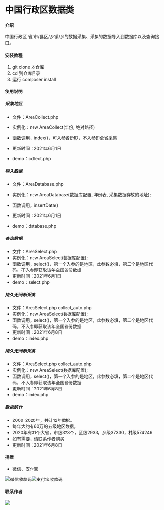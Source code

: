 # 中国行政区数据类

#### 介绍
中国行政区 省/市/县区/乡镇/乡的数据采集、采集的数据导入到数据库以及查询接口。


#### 安装教程

1.  git clone 本仓库
2.  cd 到仓库目录
3.  运行 composer install

#### 使用说明

##### 采集地区

- 文件：AreaCollect.php

- 实例化：new AreaCollect(年份, 绝对路径)

- 函数调用，index()，可入参省份ID，不入参即全省采集

- 更新时间：2021年6月1日

- demo：collect.php


##### 导入数据

- 文件：AreaDatabase.php

- 实例化：new AreaDatabase(数据库配置, 年份表, 采集数据存放的地址);

- 函数调用，insertData()

- 更新时间：2021年6月1日

- demo：database.php

##### 查询数据

- 文件：AreaSelect.php
- 实例化：new AreaSelect(数据库配置);
- 函数调用，select()，第一个入参的是地区，此参数必填，第二个是地区代码，不入参即获取该年全国省份数据
- 更新时间：2021年6月1日
- demo：select.php


##### 持久无间断采集

- 文件：AreaSelect.php collect_auto.php
- 实例化：new AreaSelect(数据库配置);
- 函数调用，select()，第一个入参的是地区，此参数必填，第二个是地区代码，不入参即获取该年全国省份数据
- 更新时间：2021年6月8日
- demo：index.php

##### 持久无间断采集

- 文件：AreaSelect.php collect_auto.php
- 实例化：new AreaSelect(数据库配置);
- 函数调用，select()，第一个入参的是地区，此参数必填，第二个是地区代码，不入参即获取该年全国省份数据
- 更新时间：2021年6月8日
- demo：index.php

##### 数据统计

- 2009-2020年，共计12年数据。
- 每年大约有60万的五级地区数据。
- 2020年有31个大省，市级323个，区级2933，乡级37330，村级574246
- 如有需要，请联系作者购买
- 更新时间：2021年6月8日

#### 捐赠

- 微信、支付宝

![微信收款码](https://images.pipihublog.com/20210601105403.png?imageView2/2/w/200/h/200)![支付宝收款码](https://images.pipihublog.com/20210601105404.png?imageView2/2/w/200/h/200)

#### 联系作者
![](https://images.pipihublog.com/20210601105522.jpg?imageView2/2/w/400/h/400)
